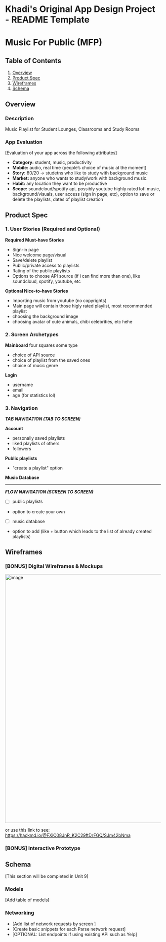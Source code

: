 Khadi's Original App Design Project - README Template
===

# Music For Public (MFP)

## Table of Contents

1. [Overview](#Overview)
2. [Product Spec](#Product-Spec)
3. [Wireframes](#Wireframes)
4. [Schema](#Schema)

## Overview

### Description

Music Playlist for Student Lounges, Classrooms and Study Rooms

### App Evaluation

[Evaluation of your app across the following attributes]
- **Category:** student, music, productivity
- **Mobile:** audio, real time (people’s choice of music at the moment)
- **Story:** 80/20 -> studetns who like to study with background music
- **Market:** anyone who wants to study/work with background music.
- **Habit:** any location they want to be productive
- **Scope:** soundcloud/spotify api, possibly youtube highly rated lofi music, background/visuals, user access (sign in page, etc), option to save or delete the playlists, dates of playlist creation

## Product Spec

### 1. User Stories (Required and Optional)

**Required Must-have Stories**

* Sign-in page
* Nice welcome page/visual
* Save/delete playlist
* Public/private access to playlists
* Rating of the public playlists
* Options to choose API source (if i can find more than one), like soundcloud, spotify, youtube, etc

**Optional Nice-to-have Stories**

* Importing music from youtube (no copyrights)
* Main page will contain those higly rated playlist, most recommended playlist
* choosing the background image
* choosing avatar of cute animals, chibi celebrities, etc hehe

### 2. Screen Archetypes

**Mainboard**
four squares some type
* choice of API source
* choice of playlist from the saved ones 
* choice of music genre

**Login**
* username
* email
* age (for statistics lol)

### 3. Navigation
***TAB NAVIGATION (TAB TO SCREEN)***

**Account** 

* personally saved playlists 
* liked playlists of others
* followers

**Public playlists** 
* "create a playlist" option 

**Music Database**

--------------------------------

***FLOW NAVIGATION (SCREEN TO SCREEN)***
- [ ] public playlists
* option to create your own
- [ ] music database
* option to add (like + button which leads to the list of already created playlists)

## Wireframes

### [BONUS] Digital Wireframes & Mockups
<img width="801" alt="image" src="https://github.com/khadimon/codepath_IOS_capstone/assets/107568233/e30fa9a5-79d2-453d-b567-cf870dadad9c">

or use this link to see: https://hackmd.io/@FXiC08JnR_K2C29ftDrFGQ/SJm42bNma



### [BONUS] Interactive Prototype

## Schema 

[This section will be completed in Unit 9]

### Models

[Add table of models]

### Networking

- [Add list of network requests by screen ]
- [Create basic snippets for each Parse network request]
- [OPTIONAL: List endpoints if using existing API such as Yelp]
